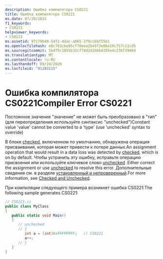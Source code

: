 ```yaml
---
description: Ошибка компилятора CS0221
title: Ошибка компилятора CS0221
ms.date: 07/20/2015
f1_keywords:
- CS0221
helpviewer_keywords:
- CS0221
ms.assetid: 97170b49-54f1-4dac-a865-2f9cc6bf55b1
ms.openlocfilehash: e8c783cbe85cf70eea2b49f3e86e19c757c11cd5
ms.sourcegitcommit: 5b475c1855b32cf78d2d1bbb4295e4c236f39464
ms.translationtype: MT
ms.contentlocale: ru-RU
ms.lasthandoff: 09/24/2020
ms.locfileid: "91203115"
---
```

# <a name="compiler-error-cs0221"></a><span data-ttu-id="9b3ad-103">Ошибка компилятора CS0221</span><span class="sxs-lookup"><span data-stu-id="9b3ad-103">Compiler Error CS0221</span></span>

<span data-ttu-id="9b3ad-104">Постоянное значение "значение" не может быть преобразовано в "тип" (для переопределения используйте синтаксис "unchecked")</span><span class="sxs-lookup"><span data-stu-id="9b3ad-104">Constant value 'value' cannot be converted to a 'type' (use 'unchecked' syntax to override)</span></span>  
  
 <span data-ttu-id="9b3ad-105">В блоке [checked](../language-reference/keywords/checked.md), включенном по умолчанию, обнаружена операция присваивания, которая может привести к потере данных.</span><span class="sxs-lookup"><span data-stu-id="9b3ad-105">An assignment operation that would result in a data loss was detected by [checked](../language-reference/keywords/checked.md), which is on by default.</span></span> <span data-ttu-id="9b3ad-106">Чтобы устранить эту ошибку, исправьте операцию присвоения или используйте ключевое слово [unchecked](../language-reference/keywords/unchecked.md) .</span><span class="sxs-lookup"><span data-stu-id="9b3ad-106">Either correct the assignment or use [unchecked](../language-reference/keywords/unchecked.md) to resolve this error.</span></span> <span data-ttu-id="9b3ad-107">Дополнительные сведения см. в разделе [установленный и непроверенный](../language-reference/keywords/checked-and-unchecked.md).</span><span class="sxs-lookup"><span data-stu-id="9b3ad-107">For more information, see [Checked and Unchecked](../language-reference/keywords/checked-and-unchecked.md).</span></span>  
  
 <span data-ttu-id="9b3ad-108">При компиляции следующего примера возникнет ошибка CS0221:</span><span class="sxs-lookup"><span data-stu-id="9b3ad-108">The following sample generates CS0221:</span></span>  
  
```csharp  
// CS0221.cs  
public class MyClass  
{  
   public static void Main()  
   {  
      // unchecked  
      // {  
         int a = (int)0xFFFFFFFF;   // CS0221  
         a++;  
      // }  
   }  
}  
```
